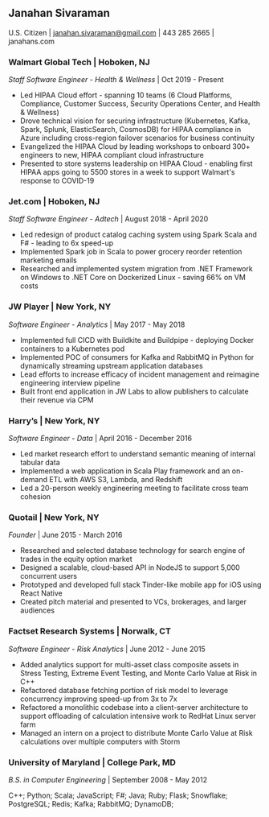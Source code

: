 ## Janahan Sivaraman
U.S. Citizen | janahan.sivaraman@gmail.com | 443 285 2665 | janahans.com

### **Walmart Global Tech** | Hoboken, NJ
_Staff Software Engineer - Health & Wellness_ | Oct 2019 - Present
* Led HIPAA Cloud effort - spanning 10 teams (6 Cloud Platforms, Compliance, Customer Success, Security Operations Center, and Health & Wellness)
* Drove technical vision for securing infrastructure (Kubernetes, Kafka, Spark, Splunk, ElasticSearch, CosmosDB) for HIPAA compliance in Azure including cross-region failover scenarios for business continuity
* Evangelized the HIPAA Cloud by leading workshops to onboard 300+ engineers to new, HIPAA compliant cloud infrastructure
* Presented to store systems leadership on HIPAA Cloud - enabling first HIPAA apps going to 5500 stores in a week to support Walmart's response to COVID-19

### **Jet.com** | Hoboken, NJ
_Staff Software Engineer - Adtech_ | August 2018 - April 2020
* Led redesign of product catalog caching system using Spark Scala and F# - leading to 
6x speed-up
* Implemented Spark job in Scala to power grocery reorder retention marketing emails
* Researched and implemented system migration from .NET Framework on Windows to .NET Core 
on Dockerized Linux - saving 66% on VM costs

### **JW Player** | New York, NY
_Software Engineer - Analytics_ | May 2017 - May 2018
* Implemented full CICD with Buildkite and Buildpipe - deploying Docker containers to a Kubernetes pod
* Implemented POC of consumers for Kafka and RabbitMQ in Python for dynamically streaming upstream application databases
* Lead efforts to increase efficacy of incident management and reimagine engineering interview pipeline
* Built front end application in JW Labs to allow publishers to calculate their revenue via CPM

###  **Harry’s** | New York, NY
_Software Engineer - Data_ | April 2016 - December 2016
* Led market research effort to understand semantic meaning of internal tabular data
* Implemented a web application in Scala Play framework and an on-demand ETL with AWS S3, Lambda, and Redshift
* Led a 20-person weekly engineering meeting to facilitate cross team cohesion

###   **Quotail** | New York, NY
_Founder_ | June 2015 - March 2016
* Researched and selected database technology for search engine of trades in the equity option market
* Designed a scalable, cloud-based API in NodeJS to support 5,000 concurrent users
* Prototyped and developed full stack Tinder-like mobile app for iOS using React Native
* Created pitch material and presented to VCs, brokerages, and larger audiences

###  **Factset Research Systems** |  Norwalk, CT
_Software Engineer - Risk Analytics_ | June 2012 - June 2015
* Added analytics support for multi-asset class composite assets in Stress Testing, Extreme
Event Testing, and Monte Carlo Value at Risk in C++
* Refactored database fetching portion of risk model to leverage concurrency improving
speed-up from 3x to 7x
* Refactored a monolithic codebase into a client-server architecture to support offloading
of calculation intensive work to RedHat Linux server farm
* Managed an intern on a project to distribute Monte Carlo Value at Risk calculations
over multiple computers with Storm

###  **University of Maryland** | College Park, MD
_B.S. in Computer Engineering_ | September 2008 - May 2012

C++; Python; Scala; JavaScript; F#; Java;  Ruby; Flask; Snowflake; PostgreSQL; Redis; Kafka; RabbitMQ; DynamoDB;
